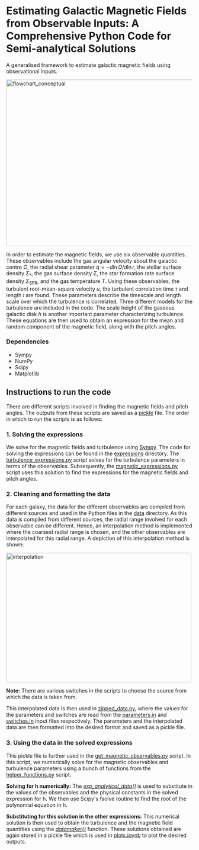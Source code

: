 # Estimating Galactic Magnetic Fields from Observable Inputs: A Comprehensive Python Code for Semi-analytical Solutions
A generalised framework to estimate galactic magnetic fields using observational inputs.

<img src = "https://github.com/Rnazx/MSc.-Thesis/assets/42196798/9cc608a8-89d9-4c36-9f5d-330ed0c3cb59" width ="900" height = "450" alt = "flowchart_conceptual" />

In order to estimate the magnetic fields, we use six observable quantities. These observables include the gas angular velocity about the galactic centre $\Omega$, the radial shear parameter $q=-d\ln\Omega/d\ln r$, the stellar surface density $\Sigma_*$, the gas surface density $\Sigma$, the star formation rate surface density $\Sigma_\mathrm{SFR}$, and the gas temperature $T$. Using these observables, the turbulent root-mean-square velocity $u$, the turbulent correlation time $\tau$ and length $l$ are found. These parameters describe the timescale and length scale over which the turbulence is correlated. Three different models for the turbulence are included in the code. The scale height of the gaseous galactic disk $h$ is another important parameter characterizing turbulence. These equations are then used to obtain an expression for the mean and random component of the magnetic field, along with the pitch angles.

### Dependencies
* Sympy
* NumPy
* Scipy
* Matplotlib


## Instructions to run the code
There are different scripts involved in finding the magnetic fields and pitch angles. The outputs from these scripts are saved as a [pickle](https://docs.python.org/3/library/pickle.html) file. The order in which to run the scripts is as follows:
### 1. Solving the expressions

We solve for the magnetic fields and turbulence using [Sympy](https://www.sympy.org/en/index.html). The code for solving the expressions can be found in the [expressions](expressions) directory. The [turbulence_expressions.py](expressions/turbulence_expressions.py) script solves for the turbulence parameters in terms of the observables. Subsequently, the [magnetic_expressions.py](expressions/magnetic_expressions.py) script uses this solution to find the expressions for the magnetic fields and pitch angles.

### 2. Cleaning and formatting the data
For each galaxy, the data for the different observables are compiled from different sources and used in the Python files in the [data](data) directory. As this data is compiled from different sources, the radial range involved for each observable can be different. Hence, an interpolation method is implemented where the coarsest radial range is chosen, and the other observables are interpolated for this radial range. A depiction of this interpolation method is shown:

<img src = "https://github.com/Rnazx/MSc.-Thesis/assets/42196798/edec171d-9f47-4877-b9ec-7e1c19892d9c" width ="500" height = "350" alt = "interpolation" />

**Note:** There are various switches in the scripts to choose the source from which the data is taken from.

This interpolated data is then used in [zipped_data.py](zipped_data.py), where the values for the parameters and switches are read from the [parameters.in](parameters.in) and [switches.in](switches.in) input files respectively. The parameters and the interpolated data are then formatted into the desired format and saved as a pickle file.

### 3. Using the data in the solved expressions
This pickle file is further used in the [get_magnetic_observables.py](get_magnetic_observables.py) script. In this script, we numerically solve for the magnetic observables and turbulence parameters using a bunch of functions from the [helper_functions.py](helper_functions.py) script.

**Solving for h numerically:** The [_exp_analytical_data()_](helper_functions.py#L82) is used to substitute in the values of the observables and the physical constants in the solved expression for h. We then use Scipy's fsolve routine to find the root of the polynomial equation in h. 

**Substituting for this solution in the other expressions:** This numerical solution is then used to obtain the turbulence and the magnetic field quantities using the [_datamaker()_](helper_functions.py#L94) function.
These solutions obtained are again stored in a pickle file which is used in [plots.ipynb](plots.ipynb) to plot the desired outputs.



